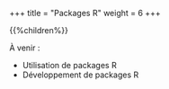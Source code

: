 +++
title = "Packages R"
weight = 6
+++

{{%children%}}

À venir :

* Utilisation de packages R
* Développement de packages R
    